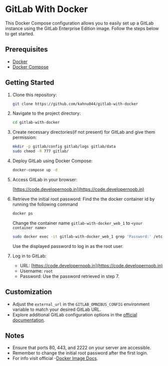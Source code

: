 # GitLab With Docker

This Docker Compose configuration allows you to easily set up a GitLab instance using the GitLab Enterprise Edition image. Follow the steps below to get started.

## Prerequisites

- [Docker](https://docs.docker.com/get-docker/)
- [Docker Compose](https://docs.docker.com/compose/install/)

## Getting Started

1. Clone this repository:

    ```bash
    git clone https://github.com/kahnu044/gitlab-with-docker
    ```

2. Navigate to the project directory:

    ```bash
    cd gitlab-with-docker
    ```

3. Create necessary directories(if not present) for GitLab and give them permission:

    ```bash
    mkdir -p gitlab/config gitlab/logs gitlab/data
    sudo chmod -R 777 gitlab/
    ```

4. Deploy GitLab using Docker Compose:

    ```bash
    docker-compose up -d
    ```

5. Access GitLab in your browser:

    [https://code.developernoob.in](https://code.developernoob.in)

6. Retrieve the initial root password:
    Find the the docker container id by running the following command
    ```bash 
    docker ps
    ```
    Change the container name `gitlab-with-docker_web_1` to `<your container name>`

    ```bash
    sudo docker exec -it gitlab-with-docker_web_1 grep 'Password:' /etc/gitlab/initial_root_password
    ```

    Use the displayed password to log in as the root user.

7. Log in to GitLab:

    - URL: [https://code.developernoob.in](https://code.developernoob.in)
    - Username: `root`
    - Password: Use the password retrieved in step 7.

## Customization

- Adjust the `external_url` in the `GITLAB_OMNIBUS_CONFIG` environment variable to match your desired GitLab URL.
- Explore additional GitLab configuration options in the [official documentation](https://docs.gitlab.com/ee/administration/omnibus.html).

## Notes

- Ensure that ports 80, 443, and 2222 on your server are accessible.
- Remember to change the initial root password after the first login.
- For info visit official -[Docker Image Docs](https://docs.gitlab.com/ee/install/docker.html).
